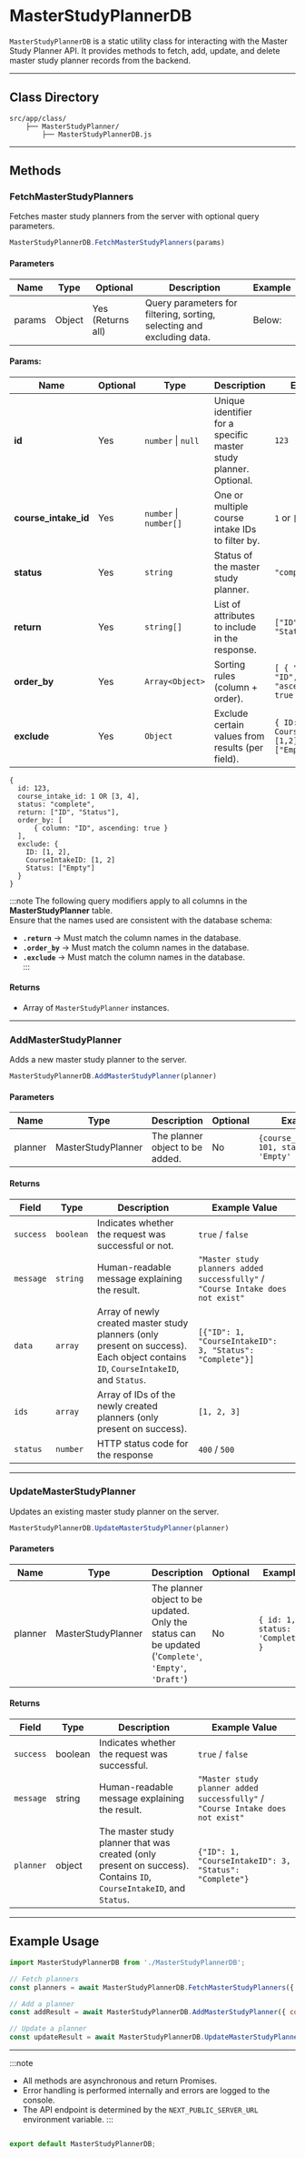 # MasterStudyPlannerDB
`MasterStudyPlannerDB` is a static utility class for interacting with the Master Study Planner API. It provides methods to fetch, add, update, and delete master study planner records from the backend.

---
## Class Directory
```directory
src/app/class/
	├── MasterStudyPlanner/
		├── MasterStudyPlannerDB.js
```

---
## Methods
### FetchMasterStudyPlanners

Fetches master study planners from the server with optional query parameters.

```js
MasterStudyPlannerDB.FetchMasterStudyPlanners(params)
```
#### Parameters
| Name   | Type   | Optional          | Description                                                            | Example |
| ------ | ------ | ----------------- | ---------------------------------------------------------------------- | ------- |
| params | Object | Yes (Returns all) | Query parameters for filtering, sorting, selecting and excluding data. | Below:  |
#### Params:
| Name                 | Optional | Type                   | Description                                                      | Example                                                   |
| -------------------- | -------- | ---------------------- | ---------------------------------------------------------------- | --------------------------------------------------------- |
| **id**               | Yes      | `number` \| `null`     | Unique identifier for a specific master study planner. Optional. | `123`                                                     |
| **course_intake_id** | Yes      | `number` \| `number[]` | One or multiple course intake IDs to filter by.                  | `1` or `[3, 4]`                                           |
| **status**           | Yes      | `string`               | Status of the master study planner.                              | `"complete"`                                              |
| **return**           | Yes      | `string[]`             | List of attributes to include in the response.                   | `["ID", "Status"]`                                        |
| **order_by**         | Yes      | `Array<Object>`        | Sorting rules (column + order).                                  | `[ { "column": "ID", "ascending": true } ]`               |
| **exclude**          | Yes      | `Object`               | Exclude certain values from results (per field).                 | `{ ID: [1,2], CourseIntakeID: [1,2], Status: ["Empty"] }` |

```JS
{
  id: 123,
  course_intake_id: 1 OR [3, 4],
  status: "complete",
  return: ["ID", "Status"],
  order_by: [
	  { column: "ID", ascending: true }
  ],
  exclude: { 
    ID: [1, 2],
    CourseIntakeID: [1, 2]
    Status: ["Empty"] 
  }
}
```
:::note
The following query modifiers apply to all columns in the **MasterStudyPlanner** table.  
Ensure that the names used are consistent with the database schema:

- **`.return`** → Must match the column names in the database.  
- **`.order_by`** → Must match the column names in the database.  
- **`.exclude`** → Must match the column names in the database.  
:::
#### Returns
- Array of `MasterStudyPlanner` instances.

---

### AddMasterStudyPlanner

Adds a new master study planner to the server.

```js
MasterStudyPlannerDB.AddMasterStudyPlanner(planner)
```

#### Parameters
| Name    | Type               | Description                     | Optional | Example                                     |
| ------- | ------------------ | ------------------------------- | -------- | ------------------------------------------- |
| planner | MasterStudyPlanner | The planner object to be added. | No       | `{course_intake_id: 101, status: 'Empty' }` |

#### Returns
| Field     | Type    | Description                                                                                                                        | Example Value                                                                   |
| --------- | ------- | ---------------------------------------------------------------------------------------------------------------------------------- | ------------------------------------------------------------------------------- |
| `success` | `boolean` | Indicates whether the request was successful or not.                                                                               | `true` / `false`                                                                |
| `message` | `string`  | Human-readable message explaining the result.                                                                                      | `"Master study planners added successfully"` / `"Course Intake does not exist"` |
| `data`    | `array`   | Array of newly created master study planners (only present on success). Each object contains `ID`, `CourseIntakeID`, and `Status`. | `[{"ID": 1, "CourseIntakeID": 3, "Status": "Complete"}]`                        |
| `ids`     | `array`   | Array of IDs of the newly created planners (only present on success).                                                              | `[1, 2, 3]`                                                                     |
| `status`  | `number`  | HTTP status code for the response                                                                                                  | `400` / `500`                                                                   |

---

### UpdateMasterStudyPlanner

Updates an existing master study planner on the server.

```js
MasterStudyPlannerDB.UpdateMasterStudyPlanner(planner)
```

#### Parameters
| Name    | Type               | Description                                                                                           | Optional | Example                         |
| ------- | ------------------ | ----------------------------------------------------------------------------------------------------- | -------- | ------------------------------- |
| planner | MasterStudyPlanner | The planner object to be updated. Only the status can be updated ('`Complete'`, `'Empty'`, `'Draft'`) | No       | `{ id: 1, status: 'Complete' }` |
#### Returns
| Field     | Type    | Description                                                                                                         | Example Value                                                                  |
| --------- | ------- | ------------------------------------------------------------------------------------------------------------------- | ------------------------------------------------------------------------------ |
| `success` | boolean | Indicates whether the request was successful.                                                                       | `true` / `false`                                                               |
| `message` | string  | Human-readable message explaining the result.                                                                       | `"Master study planner added successfully"` / `"Course Intake does not exist"` |
| `planner` | object  | The master study planner that was created (only present on success). Contains `ID`, `CourseIntakeID`, and `Status`. | `{"ID": 1, "CourseIntakeID": 3, "Status": "Complete"}`                         |

---
## Example Usage

```js
import MasterStudyPlannerDB from './MasterStudyPlannerDB';

// Fetch planners
const planners = await MasterStudyPlannerDB.FetchMasterStudyPlanners({ order_by: [{ column: 'ID', ascending: true }] });

// Add a planner
const addResult = await MasterStudyPlannerDB.AddMasterStudyPlanner({ course_intake_id: 101, status: 'Complete' });

// Update a planner
const updateResult = await MasterStudyPlannerDB.UpdateMasterStudyPlanner({ id: 1, status: 'Complete' });
```

---

:::note
- All methods are asynchronous and return Promises.
- Error handling is performed internally and errors are logged to the console.
- The API endpoint is determined by the `NEXT_PUBLIC_SERVER_URL` environment variable.
:::

```js

export default MasterStudyPlannerDB;

```